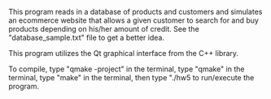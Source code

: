 This program reads in a database of products and customers and simulates an ecommerce website that allows a given customer to search for and buy products depending on his/her amount of credit. See the "database_sample.txt" file to get a better idea. 

This program utilizes the Qt graphical interface from the C++ library. 

To compile, type "qmake -project" in the terminal, type "qmake" in the terminal, type "make" in the terminal, then type "./hw5 <database input file> <database output file> to run/execute the program. 
